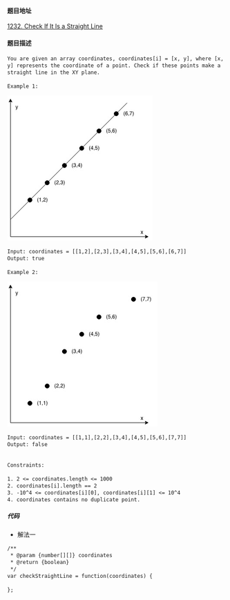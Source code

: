 #### 题目地址
[1232. Check If It Is a Straight Line](https://leetcode.com/problems/check-if-it-is-a-straight-line/)
#### 题目描述
```
You are given an array coordinates, coordinates[i] = [x, y], where [x, y] represents the coordinate of a point. Check if these points make a straight line in the XY plane.

Example 1:
```
![eg1](../assets/array/2020-01-04/eg_1.jpg)
```
Input: coordinates = [[1,2],[2,3],[3,4],[4,5],[5,6],[6,7]]
Output: true

Example 2:
```
![eg2](../assets/array/2020-01-04/eg_2.jpg)
```
Input: coordinates = [[1,1],[2,2],[3,4],[4,5],[5,6],[7,7]]
Output: false
 

Constraints:

1. 2 <= coordinates.length <= 1000
2. coordinates[i].length == 2
3. -10^4 <= coordinates[i][0], coordinates[i][1] <= 10^4
4. coordinates contains no duplicate point.
```

##### 代码

- 解法一
```
/**
 * @param {number[][]} coordinates
 * @return {boolean}
 */
var checkStraightLine = function(coordinates) {
    
};
```
